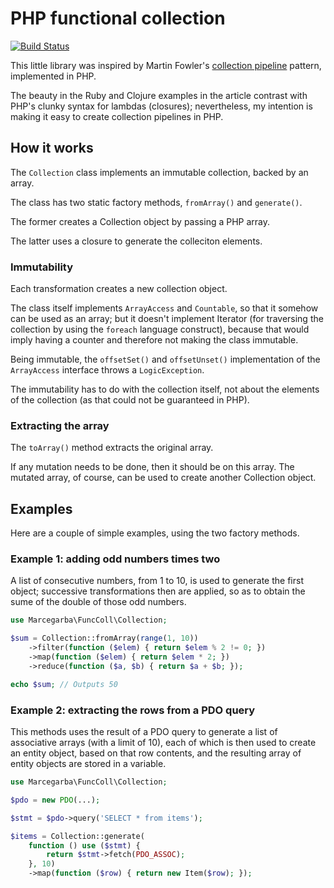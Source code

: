 # PHP functional collection
[![Build Status](https://secure.travis-ci.org/marcegarba/funccoll.png?branch=master)](https://travis-ci.org/marcegarba/funccoll)

This little library was inspired by Martin Fowler's [collection pipeline](http://martinfowler.com/articles/collection-pipeline/) pattern,
implemented in PHP.

The beauty in the Ruby and Clojure examples in the article contrast with PHP's clunky syntax for lambdas (closures); nevertheless, my intention is making it easy to
create collection pipelines in PHP.

## How it works

The ```Collection``` class implements an immutable collection, backed by an array.

The class has two static factory methods, ```fromArray()``` and ```generate()```.

The former creates a Collection object by passing a PHP array.

The latter uses a closure to generate the colleciton elements.

### Immutability

Each transformation creates a new collection object.

The class itself implements ```ArrayAccess``` and ```Countable```, so that it somehow
can be used as an array; but it doesn't implement Iterator (for traversing the collection
by using the `foreach` language construct), because that would imply having a counter
and therefore not making the class immutable.

Being immutable, the ```offsetSet()``` and ```offsetUnset()``` implementation of the
```ArrayAccess``` interface throws a ```LogicException```.

The immutability has to do with the collection itself, not about the elements of the
collection (as that could not be guaranteed in PHP).

### Extracting the array

The ```toArray()``` method extracts the original array.

If any mutation needs to be done, then it should be on this array. The mutated array,
of course, can be used to create another Collection object.

## Examples

Here are a couple of simple examples, using the two factory methods.

### Example 1: adding odd numbers times two

A list of consecutive numbers, from 1 to 10, is used to generate the first object;
successive transformations then are applied, so as to obtain the sume of the double
of those odd numbers.

```php
use Marcegarba\FuncColl\Collection;

$sum = Collection::fromArray(range(1, 10))
    ->filter(function ($elem) { return $elem % 2 != 0; })
    ->map(function ($elem) { return $elem * 2; })
    ->reduce(function ($a, $b) { return $a + $b; });

echo $sum; // Outputs 50
```

### Example 2: extracting the rows from a PDO query

This methods uses the result of a PDO query to generate a list of associative
arrays (with a limit of 10), each of which is then used to create an
entity object, based on that row contents, and the resulting array of
entity objects are stored in a variable.

```php
use Marcegarba\FuncColl\Collection;

$pdo = new PDO(...);

$stmt = $pdo->query('SELECT * from items');

$items = Collection::generate(
    function () use ($stmt) {
        return $stmt->fetch(PDO_ASSOC);
    }, 10)
    ->map(function ($row) { return new Item($row); });

```
